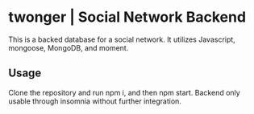 # twonger | Social Network Backend

This is a backed database for a social network. It utilizes Javascript, mongoose, MongoDB, and moment.

## Usage

Clone the repository and run npm i, and then npm start. Backend only usable through insomnia without further integration.

